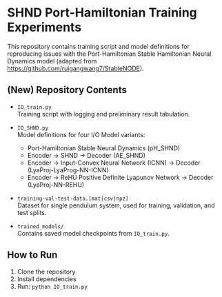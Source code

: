 # SHND Port-Hamiltonian Training Experiments

This repository contains training script and model definitions for reproducing issues with the Port-Hamiltonian Stable Hamiltonian Neural Dynamics model (adapted from https://github.com/ruigangwang7/StableNODE).


## (New) Repository Contents

- `IO_train.py`  
  Training script with logging and preliminary result tabulation.
  
- `IO_SHND.py`  
  Model definitions for four I/O Model variants:
  - Port-Hamiltonian Stable Neural Dynamics (pH_SHND)
  - Encoder → SHND → Decoder (AE_SHND)
  - Encoder → Input-Convex Neural Network (ICNN) → Decoder (LyaProj-LyaProg-NN-ICNN)
  - Encoder → ReHU Positive Definite Lyapunov Network → Decoder (LyaProj-NN-REHU)
  
- `training-val-test-data.[mat|csv|npz]`  
  Dataset for single pendulum system, used for training, validation, and test splits.

- `trained_models/`  
  Contains saved model checkpoints from `IO_train.py`.

## How to Run
1. Clone the repository
2. Install dependencies
3. Run: `python IO_train.py`